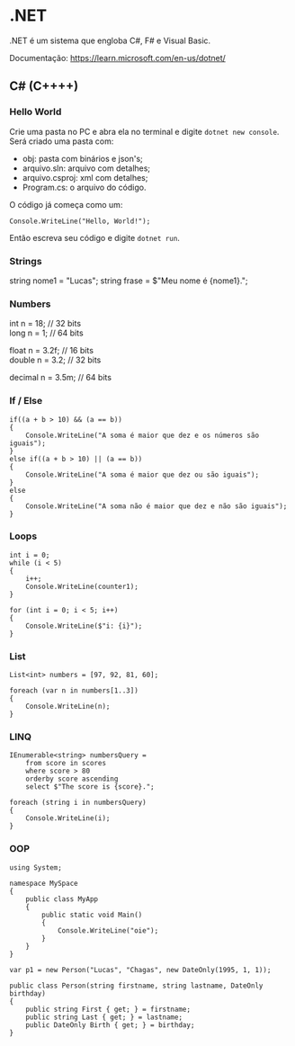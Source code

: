 # .NET

.NET é um sistema que engloba C#, F# e Visual Basic.

Documentação: https://learn.microsoft.com/en-us/dotnet/

## C# (C++++)

### Hello World

Crie uma pasta no PC e abra ela no terminal e digite `dotnet new console`.
Será criado uma pasta com:

* obj: pasta com binários e json's;
* arquivo.sln: arquivo com detalhes;
* arquivo.csproj: xml com detalhes;
* Program.cs: o arquivo do código.

O código já começa como um:

`Console.WriteLine("Hello, World!");`

Então escreva seu código e digite `dotnet run`.


### Strings
string nome1 = "Lucas";
string frase = $"Meu nome é {nome1}.";  


### Numbers
int n = 18; // 32 bits  
long n = 1; // 64 bits

float n = 3.2f; // 16 bits  
double n = 3.2; // 32 bits

decimal n = 3.5m; // 64 bits


### If / Else
```
if((a + b > 10) && (a == b))
{
    Console.WriteLine("A soma é maior que dez e os números são iguais");
}
else if((a + b > 10) || (a == b))
{
    Console.WriteLine("A soma é maior que dez ou são iguais");
}
else
{
    Console.WriteLine("A soma não é maior que dez e não são iguais");
}
```


### Loops
```
int i = 0;
while (i < 5)
{
    i++;
    Console.WriteLine(counter1);
}

for (int i = 0; i < 5; i++)
{
    Console.WriteLine($"i: {i}");
}
```  


### List
```
List<int> numbers = [97, 92, 81, 60];

foreach (var n in numbers[1..3])
{
    Console.WriteLine(n);
}
```


### LINQ
```
IEnumerable<string> numbersQuery =
    from score in scores
    where score > 80
    orderby score ascending
    select $"The score is {score}.";

foreach (string i in numbersQuery)
{
    Console.WriteLine(i);
}
```


### OOP
```
using System;

namespace MySpace
{
    public class MyApp
    {
        public static void Main()
        {
            Console.WriteLine("oie");
        }
    }
}
```
```
var p1 = new Person("Lucas", "Chagas", new DateOnly(1995, 1, 1));

public class Person(string firstname, string lastname, DateOnly birthday)
{
    public string First { get; } = firstname;
    public string Last { get; } = lastname;
    public DateOnly Birth { get; } = birthday;
}
```